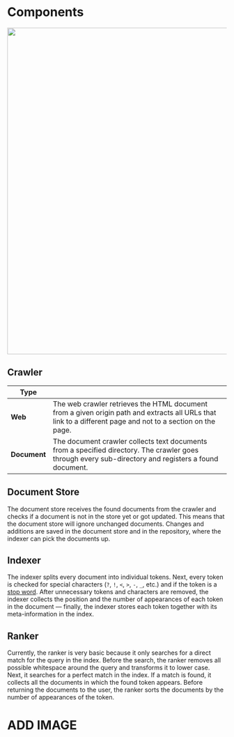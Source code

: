 <a id="top"></a>
# Components
<p align="center">
  <img src="https://user-images.githubusercontent.com/27073329/165269221-42a8d92d-58d7-4dd9-b3af-7116ceaba706.png" width="750">
</p>

<a id="components-crawler"></a>
## Crawler

|     Type    |               |
| ------------- | ------------- |
| **Web**       | The web crawler retrieves the HTML document from a given origin path and extracts all URLs that link to a different page and not to a section on the page.  |
| **Document**  | The document crawler collects text documents from a specified directory. The crawler goes through every sub-directory and registers a found document.  |

<a id="components-document-store"></a>
## Document Store

The document store receives the found documents from the crawler and checks if a document is not in the store yet or got updated. This means that the document store will ignore unchanged documents. Changes and additions are saved in the document store and in the repository, where the indexer can pick the documents up.

<a id="components-indexer"></a>
## Indexer

The indexer splits every document into individual tokens. Next, every token is checked for special characters (`?`, `!`, `<`, `>`, `-`, `_`, etc.) and if the token is a [stop word](https://en.wikipedia.org/wiki/Stop_word). After unnecessary tokens and characters are removed, the indexer collects the position and the number of appearances of each token in the document — finally, the indexer stores each token together with its meta-information in the index.

<a id="components-ranker"></a>
## Ranker

Currently, the ranker is very basic because it only searches for a direct match for the query in the index. Before the search, the ranker removes all possible whitespace around the query and transforms it to lower case. Next, it searches for a perfect match in the index. If a match is found, it collects all the documents in which the found token appears. Before returning the documents to the user, the ranker sorts the documents by the number of appearances of the token.



# ADD IMAGE
